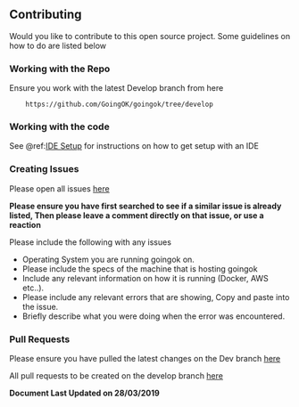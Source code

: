## Contributing

Would you like to contribute to this open source project. Some guidelines on how to do are listed below

### Working with the Repo
Ensure you work with the latest Develop branch from here 
        
        https://github.com/GoingOK/goingok/tree/develop
        
### Working with the code
See @ref:[IDE Setup](ide_setup.md) for instructions on how to get setup with an IDE

### Creating Issues
Please open all issues [here](https://github.com/GoingOK/goingok/issues)

**Please ensure you have first searched to see if a similar issue is already listed, Then please leave a comment directly on that issue, or use a reaction**

Please include the following with any issues
    
* Operating System you are running goingok on.
* Please include the specs of the machine that is hosting goingok
* Include any relevant information on how it is running (Docker, AWS etc..).
* Please include any relevant errors that are showing, Copy and paste into the issue.
* Briefly describe what you were doing when the error was encountered.


### Pull Requests

Please ensure you have pulled the latest changes on the Dev branch [here](https://github.com/GoingOK/goingok/tree/develop)

All pull requests to be created on the develop branch [here](https://github.com/GoingOK/goingok/tree/develop)

**Document Last Updated on 28/03/2019**
